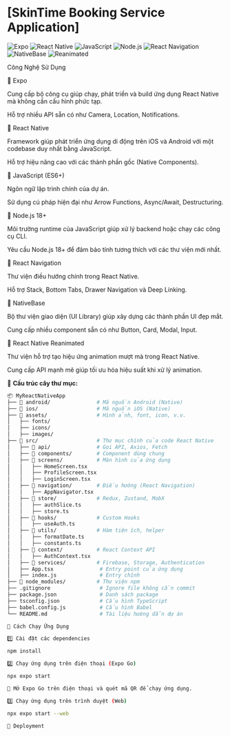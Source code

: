 # [SkinTime Booking Service Application]
![Expo](https://img.shields.io/badge/expo-v49.0.0-blue?logo=expo)
![React Native](https://img.shields.io/badge/react--native-0.73+-blue?logo=react)
![JavaScript](https://img.shields.io/badge/javascript-ES6+-yellow?logo=javascript)
![Node.js](https://img.shields.io/badge/node.js-v18%2B-green?logo=node.js)
![React Navigation](https://img.shields.io/badge/react--navigation-v6+-blueviolet?logo=react)
![NativeBase](https://img.shields.io/badge/nativebase-v3+-purple?logo=npm)
![Reanimated](https://img.shields.io/badge/react--native--reanimated-v3+-orange?logo=react)

Công Nghệ Sử Dụng

🔹 Expo

Cung cấp bộ công cụ giúp chạy, phát triển và build ứng dụng React Native mà không cần cấu hình phức tạp.

Hỗ trợ nhiều API sẵn có như Camera, Location, Notifications.

🔹 React Native

Framework giúp phát triển ứng dụng di động trên iOS và Android với một codebase duy nhất bằng JavaScript.

Hỗ trợ hiệu năng cao với các thành phần gốc (Native Components).

🔹 JavaScript (ES6+)

Ngôn ngữ lập trình chính của dự án.

Sử dụng cú pháp hiện đại như Arrow Functions, Async/Await, Destructuring.

🔹 Node.js 18+

Môi trường runtime của JavaScript giúp xử lý backend hoặc chạy các công cụ CLI.

Yêu cầu Node.js 18+ để đảm bảo tính tương thích với các thư viện mới nhất.

🔹 React Navigation

Thư viện điều hướng chính trong React Native.

Hỗ trợ Stack, Bottom Tabs, Drawer Navigation và Deep Linking.

🔹 NativeBase

Bộ thư viện giao diện (UI Library) giúp xây dựng các thành phần UI đẹp mắt.

Cung cấp nhiều component sẵn có như Button, Card, Modal, Input.

🔹 React Native Reanimated

Thư viện hỗ trợ tạo hiệu ứng animation mượt mà trong React Native.

Cung cấp API mạnh mẽ giúp tối ưu hóa hiệu suất khi xử lý animation.

📌 **Cấu trúc cây thư mục:**  
```bash
📦 MyReactNativeApp
├── 📂 android/               # Mã nguồn Android (Native)
├── 📂 ios/                   # Mã nguồn iOS (Native)
├── 📂 assets/                # Hình ảnh, font, icon, v.v.
│   ├── fonts/
│   ├── icons/
│   ├── images/
├── 📂 src/                   # Thư mục chính của code React Native
│   ├── 📂 api/               # Gọi API, Axios, Fetch
│   ├── 📂 components/        # Component dùng chung
│   ├── 📂 screens/           # Màn hình của ứng dụng
│   │   ├── HomeScreen.tsx
│   │   ├── ProfileScreen.tsx
│   │   ├── LoginScreen.tsx
│   ├── 📂 navigation/        # Điều hướng (React Navigation)
│   │   ├── AppNavigator.tsx
│   ├── 📂 store/             # Redux, Zustand, MobX
│   │   ├── authSlice.ts
│   │   ├── store.ts
│   ├── 📂 hooks/             # Custom Hooks
│   │   ├── useAuth.ts
│   ├── 📂 utils/             # Hàm tiện ích, helper
│   │   ├── formatDate.ts
│   │   ├── constants.ts
│   ├── 📂 context/           # React Context API
│   │   ├── AuthContext.tsx
│   ├── 📂 services/          # Firebase, Storage, Authentication
│   ├── App.tsx               # Entry point của ứng dụng
│   ├── index.js              # Entry chính
├── 📂 node_modules/          # Thư viện npm
├── .gitignore                # Ignore file không cần commit
├── package.json              # Danh sách package
├── tsconfig.json             # Cấu hình TypeScript
├── babel.config.js           # Cấu hình Babel
└── README.md                 # Tài liệu hướng dẫn dự án

📲 Cách Chạy Ứng Dụng

1️⃣ Cài đặt các dependencies

npm install

2️⃣ Chạy ứng dụng trên điện thoại (Expo Go)

npx expo start

📌 Mở Expo Go trên điện thoại và quét mã QR để chạy ứng dụng.

3️⃣ Chạy ứng dụng trên trình duyệt (Web)

npx expo start --web

🚀 Deployment
